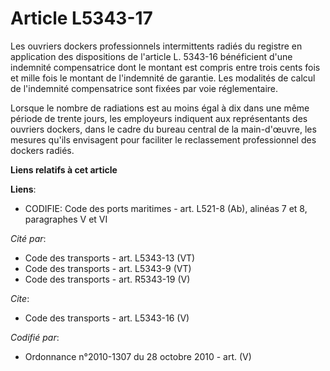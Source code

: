 # Article L5343-17

Les ouvriers dockers professionnels intermittents radiés du registre en application des dispositions de l'article L. 5343-16
bénéficient d'une indemnité compensatrice dont le montant est compris entre trois cents fois et mille fois le montant de
l'indemnité de garantie. Les modalités de calcul de l'indemnité compensatrice sont fixées par voie réglementaire. 

Lorsque le nombre de radiations est au moins égal à dix dans une même période de trente jours, les employeurs indiquent aux
représentants des ouvriers dockers, dans le cadre du bureau central de la main-d'œuvre, les mesures qu'ils envisagent pour
faciliter le reclassement professionnel des dockers radiés.

**Liens relatifs à cet article**

**Liens**:

  - CODIFIE: Code des ports maritimes - art. L521-8 (Ab), alinéas 7 et 8, paragraphes V et VI

_Cité par_:

  - Code des transports - art. L5343-13 (VT)
  - Code des transports - art. L5343-9 (VT)
  - Code des transports - art. R5343-19 (V)

_Cite_:

  - Code des transports - art. L5343-16 (V)

_Codifié par_:

  - Ordonnance n°2010-1307 du 28 octobre 2010 - art. (V)

